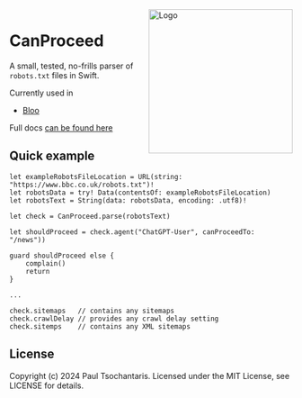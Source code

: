 <img src="https://ptsochantaris.github.io/trailer/CanProceedLogo.webp" alt="Logo" width=256 align="right">

# CanProceed

A small, tested, no-frills parser of `robots.txt` files in Swift.

Currently used in
- [Bloo](https://github.com/ptsochantaris/bloo)

Full docs [can be found here](https://swiftpackageindex.com/ptsochantaris/can-proceed/1.0.0/documentation/canproceed)

## Quick example

```
let exampleRobotsFileLocation = URL(string: "https://www.bbc.co.uk/robots.txt")!
let robotsData = try! Data(contentsOf: exampleRobotsFileLocation)
let robotsText = String(data: robotsData, encoding: .utf8)!

let check = CanProceed.parse(robotsText)

let shouldProceed = check.agent("ChatGPT-User", canProceedTo: "/news"))

guard shouldProceed else {
    complain()
    return
}

...

check.sitemaps   // contains any sitemaps
check.crawlDelay // provides any crawl delay setting
check.sitemps    // contains any XML sitemaps
```

## License
Copyright (c) 2024 Paul Tsochantaris. Licensed under the MIT License, see LICENSE for details.
